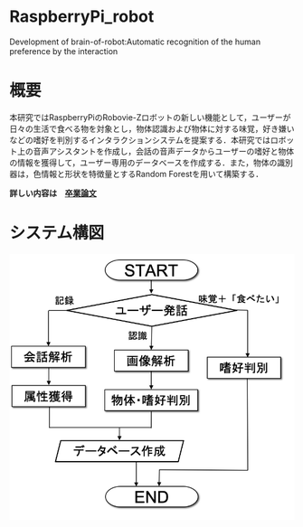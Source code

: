 # RaspberryPi_robot
Development of brain-of-robot:Automatic recognition of the human preference by the interaction

# 概要
本研究ではRaspberryPiのRobovie-Zロボットの新しい機能として，ユーザーが日々の生活で食べる物を対象とし，物体認識および物体に対する味覚，好き嫌いなどの嗜好を判別するインタラクションシステムを提案する．本研究ではロボット上の音声アシスタントを作成し，会話の音声データからユーザーの嗜好と物体の情報を獲得して，ユーザー専用のデータベースを作成する．また，物体の識別器は，色情報と形状を特徴量とするRandom Forestを用いて構築する．

**詳しい内容は　[卒業論文](Graduation_thesis.pdf)**


# システム構図

![RGB画像](reference/1.png)
